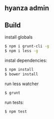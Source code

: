 ## hyanza admin

## Build

install globals
```bash
$ npm i grunt-cli -g
$ npm i less -g

```
instal dependencies:
```bash
$ npm install
$ bower install
```

run less watcher
```bash
$ grunt
```

run tests:
```bash
$ npm test
```
